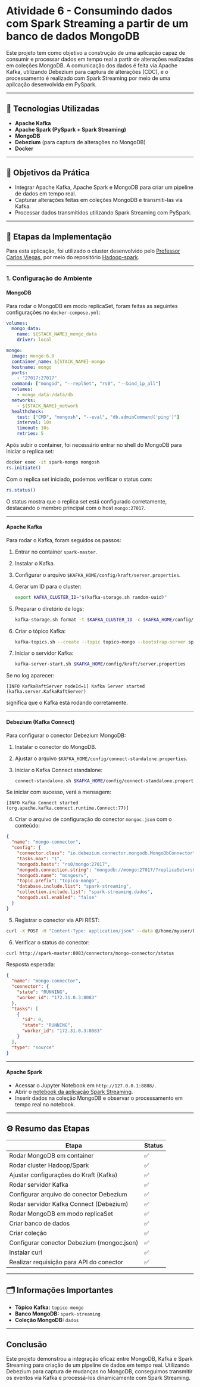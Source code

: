 # Atividade 6 - Consumindo dados com Spark Streaming a partir de um banco de dados MongoDB

Este projeto tem como objetivo a construção de uma aplicação capaz de consumir e processar dados em tempo real a partir de alterações realizadas em coleções MongoDB. A comunicação dos dados é feita via Apache Kafka, utilizando Debezium para captura de alterações (CDC), e o processamento é realizado com Spark Streaming por meio de uma aplicação desenvolvida em PySpark.

---

## 🧰 Tecnologias Utilizadas

* **Apache Kafka**
* **Apache Spark (PySpark + Spark Streaming)**
* **MongoDB**
* **Debezium** (para captura de alterações no MongoDB)
* **Docker**

---

## 📌 Objetivos da Prática

* Integrar Apache Kafka, Apache Spark e MongoDB para criar um pipeline de dados em tempo real.
* Capturar alterações feitas em coleções MongoDB e transmiti-las via Kafka.
* Processar dados transmitidos utilizando Spark Streaming com PySpark.

---

## 📝 Etapas da Implementação

Para esta aplicação, foi utilizado o cluster desenvolvido pelo [Professor Carlos Viegas](https://github.com/cmdviegas), por meio do repositório [Hadoop-spark](https://github.com/cmdviegas/hadoop-spark).

---

### 1. Configuração do Ambiente

#### MongoDB

Para rodar o MongoDB em modo replicaSet, foram feitas as seguintes configurações no `docker-compose.yml`:

```yaml
volumes:
  mongo_data:
    name: ${STACK_NAME}_mongo_data
    driver: local

mongo:
  image: mongo:6.0
  container_name: ${STACK_NAME}-mongo
  hostname: mongo
  ports:
    - "27017:27017"
  command: ["mongod", "--replSet", "rs0", "--bind_ip_all"]
  volumes:
    - mongo_data:/data/db
  networks:
    - ${STACK_NAME}_network
  healthcheck:
    test: ["CMD", "mongosh", "--eval", "db.adminCommand('ping')"]
    interval: 10s
    timeout: 10s
    retries: 5
```

Após subir o container, foi necessário entrar no shell do MongoDB para iniciar o replica set:

```bash
docker exec -it spark-mongo mongosh
rs.initiate()
```

Com o replica set iniciado, podemos verificar o status com:

```bash
rs.status()
```

O status mostra que o replica set está configurado corretamente, destacando o membro principal com o host `mongo:27017`.

---

#### Apache Kafka

Para rodar o Kafka, foram seguidos os passos:

1. Entrar no container `spark-master`.
2. Instalar o Kafka.
3. Configurar o arquivo `$KAFKA_HOME/config/kraft/server.properties`.
4. Gerar um ID para o cluster:

   ```bash
   export KAFKA_CLUSTER_ID="$(kafka-storage.sh random-uuid)"
   ```
5. Preparar o diretório de logs:

   ```bash
   kafka-storage.sh format -t $KAFKA_CLUSTER_ID -c $KAFKA_HOME/config/kraft/server.properties
   ```
6. Criar o tópico Kafka:

   ```bash
   kafka-topics.sh --create --topic topico-mongo --bootstrap-server spark-master:9092
   ```
7. Iniciar o servidor Kafka:

   ```bash
   kafka-server-start.sh $KAFKA_HOME/config/kraft/server.properties
   ```

Se no log aparecer:

```
[INFO KafkaRaftServer nodeId=1] Kafka Server started (kafka.server.KafkaRaftServer)
```

significa que o Kafka está rodando corretamente.

---

#### Debezium (Kafka Connect)

Para configurar o conector Debezium MongoDB:

1. Instalar o conector do MongoDB.
2. Ajustar o arquivo `$KAFKA_HOME/config/connect-standalone.properties`.
3. Iniciar o Kafka Connect standalone:

   ```bash
   connect-standalone.sh $KAFKA_HOME/config/connect-standalone.properties
   ```

Se iniciar com sucesso, verá a mensagem:

```
[INFO Kafka Connect started (org.apache.kafka.connect.runtime.Connect:77)]
```

4. Criar o arquivo de configuração do conector `mongoc.json` com o conteúdo:

```json
{
  "name": "mongo-connector", 
  "config": {
    "connector.class": "io.debezium.connector.mongodb.MongoDbConnector",
    "tasks.max": "1",
    "mongodb.hosts": "rs0/mongo:27017", 
    "mongodb.connection.string": "mongodb://mongo:27017/?replicaSet=rs0",
    "mongodb.name": "mongosrv",
    "topic.prefix": "topico-mongo",
    "database.include.list": "spark-streaming", 
    "collection.include.list": "spark-streaming.dados",
    "mongodb.ssl.enabled": "false"
  }
}
```

5. Registrar o conector via API REST:

```bash
curl -X POST -H "Content-Type: application/json" --data @/home/myuser/kafka/connect/debezium-connector-mongodb/mongoc.json http://spark-master:8083/connectors
```

6. Verificar o status do conector:

```bash
curl http://spark-master:8083/connectors/mongo-connector/status
```

Resposta esperada:

```json
{
  "name": "mongo-connector",
  "connector": {
    "state": "RUNNING",
    "worker_id": "172.31.0.3:8083"
  },
  "tasks": [
    {
      "id": 0,
      "state": "RUNNING",
      "worker_id": "172.31.0.3:8083"
    }
  ],
  "type": "source"
}
```

---

#### Apache Spark

* Acessar o Jupyter Notebook em `http://127.0.0.1:8888/`.
* Abrir o [notebook da aplicação Spark Streaming](spark-streaming.ipynb). 
* Inserir dados na coleção MongoDB e observar o processamento em tempo real no notebook.

---

## ⚙️ Resumo das Etapas

| Etapa                                      | Status |
| ------------------------------------------ | ------ |
| Rodar MongoDB em container                 | ✅      |
| Rodar cluster Hadoop/Spark                 | ✅      |
| Ajustar configurações do Kraft (Kafka)     | ✅      |
| Rodar servidor Kafka                       | ✅      |
| Configurar arquivo do conector Debezium    | ✅      |
| Rodar servidor Kafka Connect (Debezium)    | ✅      |
| Rodar MongoDB em modo replicaSet           | ✅      |
| Criar banco de dados                       | ✅      |
| Criar coleção                              | ✅      |
| Configurar conector Debezium (mongoc.json) | ✅      |
| Instalar curl                              | ✅      |
| Realizar requisição para API do conector   | ✅      |

---

## 🗂️ Informações Importantes

* **Tópico Kafka:** `topico-mongo`
* **Banco MongoDB:** `spark-streaming`
* **Coleção MongoDB:** `dados`

---

## Conclusão

Este projeto demonstrou a integração eficaz entre MongoDB, Kafka e Spark Streaming para criação de um pipeline de dados em tempo real. Utilizando Debezium para captura de mudanças no MongoDB, conseguimos transmitir os eventos via Kafka e processá-los dinamicamente com Spark Streaming.